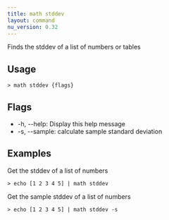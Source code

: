 ```yaml
---
title: math stddev
layout: command
nu_version: 0.32
---
```


Finds the stddev of a list of numbers or tables

## Usage

```shell
> math stddev {flags}
```

## Flags

- -h, --help: Display this help message
- -s, --sample: calculate sample standard deviation

## Examples

Get the stddev of a list of numbers

```shell
> echo [1 2 3 4 5] | math stddev
```

Get the sample stddev of a list of numbers

```shell
> echo [1 2 3 4 5] | math stddev -s
```
